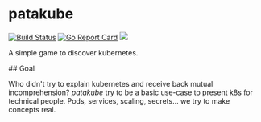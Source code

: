 # patakube

[![Build Status](https://travis-ci.org/guilhem/patakube.svg?branch=master)](https://travis-ci.org/guilhem/patakube)
[![Go Report Card](https://goreportcard.com/badge/github.com/guilhem/patakube)](https://goreportcard.com/report/github.com/guilhem/patakube)
[![](https://images.microbadger.com/badges/image/guilhem/patakube.svg)](https://microbadger.com/images/guilhem/patakube "Get your own image badge on microbadger.com")

A simple game to discover kubernetes.

## Goal

Who didn't try to explain kubernetes and receive back mutual incomprehension?
_patakube_ try to be a basic use-case to present k8s for technical people.
Pods, services, scaling, secrets... we try to make concepts real.
